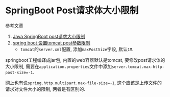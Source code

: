 # SpringBoot Post请求体大小限制

参考文章

1. [Java SpringBoot post请求大小限制](https://blog.csdn.net/t1014336028/article/details/81675621)
2. [spring boot 设置tomcat post参数限制](https://www.ancii.com/ammbvqm4/)
    - `tomcat`的`server.xml`配置, 添加`maxPostSize`字段, 默认`1M`.

springboot工程编译成jar包, 内置的web容器默认是tomcat, 要修改post请求体的大小限制, 需要在`application.properties`文件中添加`server.tomcat.max-http-post-size=-1`.

网上也有说`spring.http.multipart.max-file-size=-1`, 这个应该是上传文件的请求对文件大小的限制, 两者是有区别的.
